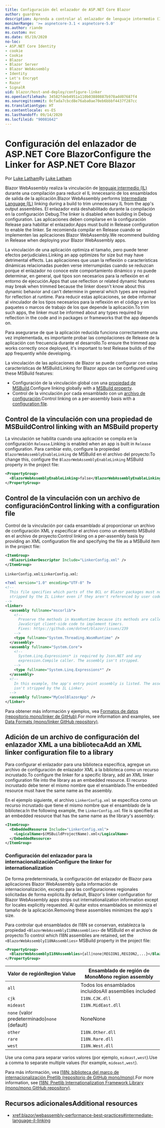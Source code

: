 ```yaml
---
title: Configuración del enlazador de ASP.NET Core Blazor
author: guardrex
description: Aprenda a controlar al enlazador de lenguaje intermedio (IL) al crear una aplicación Blazor.
monikerRange: '>= aspnetcore-3.1 < aspnetcore-5.0'
ms.author: riande
ms.custom: mvc
ms.date: 05/19/2020
no-loc:
- ASP.NET Core Identity
- cookie
- Cookie
- Blazor
- Blazor Server
- Blazor WebAssembly
- Identity
- Let's Encrypt
- Razor
- SignalR
uid: blazor/host-and-deploy/configure-linker
ms.openlocfilehash: 34582fdeb4951a110b03880887b978add07687f4
ms.sourcegitcommit: 0cfada7cbcd8e76aba0ae70eb6bbbf4437f287cc
ms.translationtype: HT
ms.contentlocale: es-ES
ms.lasthandoff: 09/14/2020
ms.locfileid: "90081642"
---
```

# <a name="configure-the-linker-for-aspnet-core-no-locblazor"></a><span data-ttu-id="19c61-103">Configuración del enlazador de ASP.NET Core Blazor</span><span class="sxs-lookup"><span data-stu-id="19c61-103">Configure the Linker for ASP.NET Core Blazor</span></span>

<span data-ttu-id="19c61-104">Por [Luke Latham](https://github.com/guardrex)</span><span class="sxs-lookup"><span data-stu-id="19c61-104">By [Luke Latham](https://github.com/guardrex)</span></span>

<span data-ttu-id="19c61-105">Blazor WebAssembly realiza la vinculación de [lenguaje intermedio (IL)](/dotnet/standard/managed-code#intermediate-language--execution) durante una compilación para reducir el IL innecesario de los ensamblados de salida de la aplicación.</span><span class="sxs-lookup"><span data-stu-id="19c61-105">Blazor WebAssembly performs [Intermediate Language (IL)](/dotnet/standard/managed-code#intermediate-language--execution) linking during a build to trim unnecessary IL from the app's output assemblies.</span></span> <span data-ttu-id="19c61-106">El enlazador está deshabilitado durante la compilación en la configuración Debug.</span><span class="sxs-lookup"><span data-stu-id="19c61-106">The linker is disabled when building in Debug configuration.</span></span> <span data-ttu-id="19c61-107">Las aplicaciones deben compilarse en la configuración Release para habilitar el enlazador.</span><span class="sxs-lookup"><span data-stu-id="19c61-107">Apps must build in Release configuration to enable the linker.</span></span> <span data-ttu-id="19c61-108">Se recomienda compilar en Release cuando se implementen las aplicaciones Blazor WebAssembly.</span><span class="sxs-lookup"><span data-stu-id="19c61-108">We recommend building in Release when deploying your Blazor WebAssembly apps.</span></span> 

<span data-ttu-id="19c61-109">La vinculación de una aplicación optimiza el tamaño, pero puede tener efectos perjudiciales.</span><span class="sxs-lookup"><span data-stu-id="19c61-109">Linking an app optimizes for size but may have detrimental effects.</span></span> <span data-ttu-id="19c61-110">Las aplicaciones que usan la reflexión o características dinámicas relacionadas pueden verse interrumpidas cuando se reduzcan porque el enlazador no conoce este comportamiento dinámico y no puede determinar, en general, qué tipos son necesarios para la reflexión en el entorno de ejecución.</span><span class="sxs-lookup"><span data-stu-id="19c61-110">Apps that use reflection or related dynamic features may break when trimmed because the linker doesn't know about this dynamic behavior and can't determine in general which types are required for reflection at runtime.</span></span> <span data-ttu-id="19c61-111">Para reducir estas aplicaciones, se debe informar al vinculador de los tipos necesarios para la reflexión en el código y en los paquetes o marcos de trabajo de los que depende la aplicación.</span><span class="sxs-lookup"><span data-stu-id="19c61-111">To trim such apps, the linker must be informed about any types required by reflection in the code and in packages or frameworks that the app depends on.</span></span>

<span data-ttu-id="19c61-112">Para asegurarse de que la aplicación reducida funciona correctamente una vez implementada, es importante probar las compilaciones de Release de la aplicación con frecuencia durante el desarrollo.</span><span class="sxs-lookup"><span data-stu-id="19c61-112">To ensure the trimmed app works correctly once deployed, it's important to test Release builds of the app frequently while developing.</span></span>

<span data-ttu-id="19c61-113">La vinculación de las aplicaciones de Blazor se puede configurar con estas características de MSBuild:</span><span class="sxs-lookup"><span data-stu-id="19c61-113">Linking for Blazor apps can be configured using these MSBuild features:</span></span>

* <span data-ttu-id="19c61-114">Configuración de la vinculación global con una [propiedad de MSBuild](#control-linking-with-an-msbuild-property).</span><span class="sxs-lookup"><span data-stu-id="19c61-114">Configure linking globally with a [MSBuild property](#control-linking-with-an-msbuild-property).</span></span>
* <span data-ttu-id="19c61-115">Control de la vinculación por cada ensamblado con un [archivo de configuración](#control-linking-with-a-configuration-file).</span><span class="sxs-lookup"><span data-stu-id="19c61-115">Control linking on a per-assembly basis with a [configuration file](#control-linking-with-a-configuration-file).</span></span>

## <a name="control-linking-with-an-msbuild-property"></a><span data-ttu-id="19c61-116">Control de la vinculación con una propiedad de MSBuild</span><span class="sxs-lookup"><span data-stu-id="19c61-116">Control linking with an MSBuild property</span></span>

<span data-ttu-id="19c61-117">La vinculación se habilita cuando una aplicación se compila en la configuración `Release`.</span><span class="sxs-lookup"><span data-stu-id="19c61-117">Linking is enabled when an app is built in `Release` configuration.</span></span> <span data-ttu-id="19c61-118">Para cambiar esto, configure la propiedad `BlazorWebAssemblyEnableLinking` de MSBuild en el archivo del proyecto:</span><span class="sxs-lookup"><span data-stu-id="19c61-118">To change this, configure the `BlazorWebAssemblyEnableLinking` MSBuild property in the project file:</span></span>

```xml
<PropertyGroup>
  <BlazorWebAssemblyEnableLinking>false</BlazorWebAssemblyEnableLinking>
</PropertyGroup>
```

## <a name="control-linking-with-a-configuration-file"></a><span data-ttu-id="19c61-119">Control de la vinculación con un archivo de configuración</span><span class="sxs-lookup"><span data-stu-id="19c61-119">Control linking with a configuration file</span></span>

<span data-ttu-id="19c61-120">Control de la vinculación por cada ensamblado al proporcionar un archivo de configuración XML y especificar el archivo como un elemento MSBuild en el archivo de proyecto:</span><span class="sxs-lookup"><span data-stu-id="19c61-120">Control linking on a per-assembly basis by providing an XML configuration file and specifying the file as a MSBuild item in the project file:</span></span>

```xml
<ItemGroup>
  <BlazorLinkerDescriptor Include="LinkerConfig.xml" />
</ItemGroup>
```

<span data-ttu-id="19c61-121">`LinkerConfig.xml`:</span><span class="sxs-lookup"><span data-stu-id="19c61-121">`LinkerConfig.xml`:</span></span>

```xml
<?xml version="1.0" encoding="UTF-8" ?>
<!--
  This file specifies which parts of the BCL or Blazor packages must not be
  stripped by the IL Linker even if they aren't referenced by user code.
-->
<linker>
  <assembly fullname="mscorlib">
    <!--
      Preserve the methods in WasmRuntime because its methods are called by 
      JavaScript client-side code to implement timers.
      Fixes: https://github.com/dotnet/blazor/issues/239
    -->
    <type fullname="System.Threading.WasmRuntime" />
  </assembly>
  <assembly fullname="System.Core">
    <!--
      System.Linq.Expressions* is required by Json.NET and any 
      expression.Compile caller. The assembly isn't stripped.
    -->
    <type fullname="System.Linq.Expressions*" />
  </assembly>
  <!--
    In this example, the app's entry point assembly is listed. The assembly
    isn't stripped by the IL Linker.
  -->
  <assembly fullname="MyCoolBlazorApp" />
</linker>
```

<span data-ttu-id="19c61-122">Para obtener más información y ejemplos, vea [Formatos de datos (repositorio mono/linker de GitHub)](https://github.com/mono/linker/blob/master/docs/data-formats.md).</span><span class="sxs-lookup"><span data-stu-id="19c61-122">For more information and examples, see [Data Formats (mono/linker GitHub repository)](https://github.com/mono/linker/blob/master/docs/data-formats.md).</span></span>

## <a name="add-an-xml-linker-configuration-file-to-a-library"></a><span data-ttu-id="19c61-123">Adición de un archivo de configuración del enlazador XML a una biblioteca</span><span class="sxs-lookup"><span data-stu-id="19c61-123">Add an XML linker configuration file to a library</span></span>

<span data-ttu-id="19c61-124">Para configurar el enlazador para una biblioteca específica, agregue un archivo de configuración de enlazador XML a la biblioteca como un recurso incrustado.</span><span class="sxs-lookup"><span data-stu-id="19c61-124">To configure the linker for a specific library, add an XML linker configuration file into the library as an embedded resource.</span></span> <span data-ttu-id="19c61-125">El recurso incrustado debe tener el mismo nombre que el ensamblado.</span><span class="sxs-lookup"><span data-stu-id="19c61-125">The embedded resource must have the same name as the assembly.</span></span>

<span data-ttu-id="19c61-126">En el ejemplo siguiente, el archivo `LinkerConfig.xml` se especifica como un recurso incrustado que tiene el mismo nombre que el ensamblado de la biblioteca:</span><span class="sxs-lookup"><span data-stu-id="19c61-126">In the following example, the `LinkerConfig.xml` file is specified as an embedded resource that has the same name as the library's assembly:</span></span>

```xml
<ItemGroup>
  <EmbeddedResource Include="LinkerConfig.xml">
    <LogicalName>$(MSBuildProjectName).xml</LogicalName>
  </EmbeddedResource>
</ItemGroup>
```

### <a name="configure-the-linker-for-internationalization"></a><span data-ttu-id="19c61-127">Configuración del enlazador para la internacionalización</span><span class="sxs-lookup"><span data-stu-id="19c61-127">Configure the linker for internationalization</span></span>

<span data-ttu-id="19c61-128">De forma predeterminada, la configuración del enlazador de Blazor para aplicaciones Blazor WebAssembly quita información de internacionalización, excepto para las configuraciones regionales solicitadas de forma explícita.</span><span class="sxs-lookup"><span data-stu-id="19c61-128">By default, Blazor's linker configuration for Blazor WebAssembly apps strips out internationalization information except for locales explicitly requested.</span></span> <span data-ttu-id="19c61-129">Al quitar estos ensamblados se minimiza el tamaño de la aplicación.</span><span class="sxs-lookup"><span data-stu-id="19c61-129">Removing these assemblies minimizes the app's size.</span></span>

<span data-ttu-id="19c61-130">Para controlar qué ensamblados de I18N se conservan, establezca la propiedad `<BlazorWebAssemblyI18NAssemblies>` de MSBuild en el archivo de proyecto:</span><span class="sxs-lookup"><span data-stu-id="19c61-130">To control which I18N assemblies are retained, set the `<BlazorWebAssemblyI18NAssemblies>` MSBuild property in the project file:</span></span>

```xml
<PropertyGroup>
  <BlazorWebAssemblyI18NAssemblies>{all|none|REGION1,REGION2,...}</BlazorWebAssemblyI18NAssemblies>
</PropertyGroup>
```

| <span data-ttu-id="19c61-131">Valor de región</span><span class="sxs-lookup"><span data-stu-id="19c61-131">Region Value</span></span>     | <span data-ttu-id="19c61-132">Ensamblado de región de Mono</span><span class="sxs-lookup"><span data-stu-id="19c61-132">Mono region assembly</span></span>    |
| ---------------- | ----------------------- |
| `all`            | <span data-ttu-id="19c61-133">Todos los ensamblados incluidos</span><span class="sxs-lookup"><span data-stu-id="19c61-133">All assemblies included</span></span> |
| `cjk`            | `I18N.CJK.dll`          |
| `mideast`        | `I18N.MidEast.dll`      |
| <span data-ttu-id="19c61-134">`none` (valor predeterminado)</span><span class="sxs-lookup"><span data-stu-id="19c61-134">`none` (default)</span></span> | <span data-ttu-id="19c61-135">None</span><span class="sxs-lookup"><span data-stu-id="19c61-135">None</span></span>                    |
| `other`          | `I18N.Other.dll`        |
| `rare`           | `I18N.Rare.dll`         |
| `west`           | `I18N.West.dll`         |

<span data-ttu-id="19c61-136">Use una coma para separar varios valores (por ejemplo, `mideast,west`).</span><span class="sxs-lookup"><span data-stu-id="19c61-136">Use a comma to separate multiple values (for example, `mideast,west`).</span></span>

<span data-ttu-id="19c61-137">Para más información, vea [I18N: biblioteca del marco de internacionalización Pnetlib (repositorio de GitHub mono/mono)](https://github.com/mono/mono/tree/master/mcs/class/I18N).</span><span class="sxs-lookup"><span data-stu-id="19c61-137">For more information, see [I18N: Pnetlib Internationalization Framework Library (mono/mono GitHub repository)](https://github.com/mono/mono/tree/master/mcs/class/I18N).</span></span>

## <a name="additional-resources"></a><span data-ttu-id="19c61-138">Recursos adicionales</span><span class="sxs-lookup"><span data-stu-id="19c61-138">Additional resources</span></span>

* <xref:blazor/webassembly-performance-best-practices#intermediate-language-il-linking>
